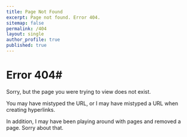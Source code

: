 ```yaml
---
title: Page Not Found
excerpt: Page not found. Error 404.
sitemap: false
permalink: /404
layout: single
author_profile: true
published: true
---
```


# Error 404#

Sorry, but the page you were trying to view does not exist.

You may have mistyped the URL, or I may have mistyped a URL when creating hyperlinks.

In addition, I may have been playing around with pages and removed a page. Sorry about that.
